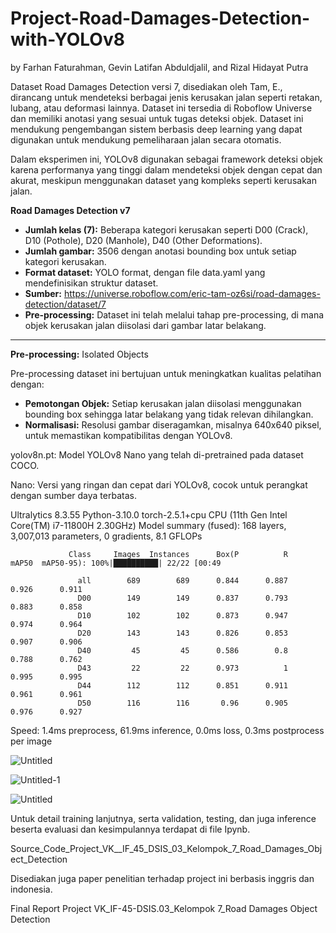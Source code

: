 # Project-Road-Damages-Detection-with-YOLOv8

by Farhan Faturahman, Gevin Latifan Abduldjalil, and Rizal Hidayat Putra

Dataset Road Damages Detection versi 7, disediakan oleh Tam, E., dirancang untuk mendeteksi berbagai jenis kerusakan jalan seperti retakan, lubang, atau deformasi lainnya. Dataset ini tersedia di Roboflow Universe dan memiliki anotasi yang sesuai untuk tugas deteksi objek. Dataset ini mendukung pengembangan sistem berbasis deep learning yang dapat digunakan untuk mendukung pemeliharaan jalan secara otomatis.

Dalam eksperimen ini, YOLOv8 digunakan sebagai framework deteksi objek karena performanya yang tinggi dalam mendeteksi objek dengan cepat dan akurat, meskipun menggunakan dataset yang kompleks seperti kerusakan jalan.

**Road Damages Detection v7**

*  **Jumlah kelas (7):** Beberapa kategori kerusakan seperti D00 (Crack), D10 (Pothole),  D20 (Manhole), D40 (Other Deformations).
*  **Jumlah gambar:** 3506 dengan anotasi bounding box untuk setiap kategori kerusakan.
*  **Format dataset:** YOLO format, dengan file data.yaml yang mendefinisikan struktur dataset.
*  **Sumber:** https://universe.roboflow.com/eric-tam-oz6si/road-damages-detection/dataset/7
*  **Pre-processing:** Dataset ini telah melalui tahap pre-processing, di mana objek kerusakan jalan diisolasi dari gambar latar belakang.

---

**Pre-processing:** Isolated Objects

Pre-processing dataset ini bertujuan untuk meningkatkan kualitas pelatihan dengan:

*  **Pemotongan Objek:** Setiap kerusakan jalan diisolasi menggunakan bounding box sehingga latar belakang yang tidak relevan dihilangkan.
*  **Normalisasi:** Resolusi gambar diseragamkan, misalnya 640x640 piksel, untuk memastikan kompatibilitas dengan YOLOv8.


yolov8n.pt: Model YOLOv8 Nano yang telah di-pretrained pada dataset COCO.

Nano: Versi yang ringan dan cepat dari YOLOv8, cocok untuk perangkat dengan sumber daya terbatas.

Ultralytics 8.3.55  Python-3.10.0 torch-2.5.1+cpu CPU (11th Gen Intel Core(TM) i7-11800H 2.30GHz)
Model summary (fused): 168 layers, 3,007,013 parameters, 0 gradients, 8.1 GFLOPs

                 Class     Images  Instances      Box(P          R      mAP50  mAP50-95): 100%|██████████| 22/22 [00:49

                   all        689        689      0.844      0.887      0.926      0.911
                   D00        149        149      0.837      0.793      0.883      0.858
                   D10        102        102      0.873      0.947      0.974      0.964
                   D20        143        143      0.826      0.853      0.907      0.906
                   D40         45         45      0.586        0.8      0.788      0.762
                   D43         22         22      0.973          1      0.995      0.995
                   D44        112        112      0.851      0.911      0.961      0.961
                   D50        116        116       0.96      0.905      0.976      0.927
Speed: 1.4ms preprocess, 61.9ms inference, 0.0ms loss, 0.3ms postprocess per image

![Untitled](https://github.com/user-attachments/assets/e931755e-d504-4c97-8da1-e5e8541e9151)

![Untitled-1](https://github.com/user-attachments/assets/24c2c6a2-e6d3-4884-8d79-1002611d75a8)

![Untitled](https://github.com/user-attachments/assets/2a3256b2-8468-4535-a53e-00bd970683b2)

Untuk detail training lanjutnya, serta validation, testing, dan juga inference beserta evaluasi dan kesimpulannya terdapat di file Ipynb.

Source_Code_Project_VK__IF_45_DSIS_03_Kelompok_7_Road_Damages_Object_Detection

Disediakan juga paper penelitian terhadap project ini berbasis inggris dan indonesia.

Final Report Project VK_IF-45-DSIS.03_Kelompok 7_Road Damages Object Detection

